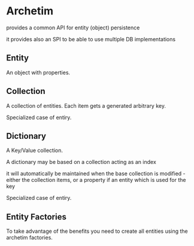 Archetim
========


provides a common API for entity (object) persistence

it provides also an SPI to be able to use multiple DB implementations



## Entity

An object with properties. 

## Collection

A collection of entities. Each item gets a generated arbitrary key.

Specialized case of entiry. 

## Dictionary

A Key/Value collection. 

A dictionary may be based on a collection acting as an index

it will automatically be maintained when the base collection is modified - either the collection items, or a property if an entity which is used for the key 

Specialized case of entiry. 

## Entity Factories

To take advantage of the benefits you need to create all entities using the 
archetim factories.
